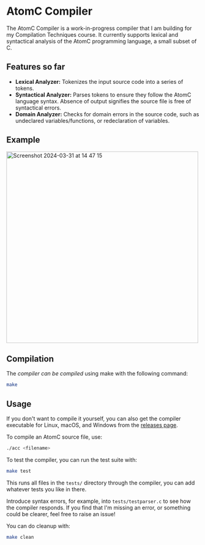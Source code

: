 # AtomC Compiler

The AtomC Compiler is a work-in-progress compiler that I am building for my Compilation Techniques course. 
It currently supports lexical and syntactical analysis of the AtomC programming language, a small subset of C.

## Features so far

- **Lexical Analyzer:** Tokenizes the input source code into a series of tokens.
- **Syntactical Analyzer:** Parses tokens to ensure they follow the AtomC language syntax. Absence of output signifies the source file is free of syntactical errors.
- **Domain Analyzer:** Checks for domain errors in the source code, such as undeclared variables/functions, or redeclaration of variables.

## Example
<img width="501" alt="Screenshot 2024-03-31 at 14 47 15" src="https://github.com/stefanfaur/AtomC-compiler/assets/45326397/f620626e-5a0a-4ccc-9e64-b944cbd7f575">

## Compilation

The *compiler can be compiled* using make with the following command:

```bash
make
```
## Usage
If you don't want to compile it yourself, you can also get the compiler executable for Linux, macOS, and Windows from the [releases page](https://github.com/stefanfaur/AtomC-compiler/releases). 

To compile an AtomC source file, use:

```bash
./acc <filename>
```

To test the compiler, you can run the test suite with:

```bash
make test
```

This runs all files in the `tests/` directory through the compiler, you can add whatever tests you like in there.

Introduce syntax errors, for example, into `tests/testparser.c` to see how the compiler responds.
If you find that I'm missing an error, or something could be clearer, feel free to raise an issue!

You can do cleanup with:

```bash
make clean
```
